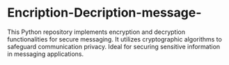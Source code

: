 # Encription-Decription-message-
This Python repository implements encryption and decryption functionalities for secure messaging. It utilizes cryptographic algorithms to safeguard communication privacy. Ideal for securing sensitive information in messaging applications.
